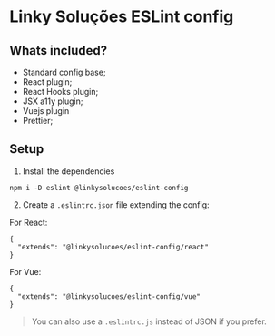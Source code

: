 # Linky Soluções ESLint config

## Whats included?

- Standard config base;
- React plugin;
- React Hooks plugin;
- JSX a11y plugin;
- Vuejs plugin
- Prettier;

## Setup

1. Install the dependencies

```
npm i -D eslint @linkysolucoes/eslint-config
```

2. Create a `.eslintrc.json` file extending the config:

For React:

```
{
  "extends": "@linkysolucoes/eslint-config/react"
}
```

For Vue:

```
{
  "extends": "@linkysolucoes/eslint-config/vue"
}
```

> You can also use a `.eslintrc.js` instead of JSON if you prefer.
